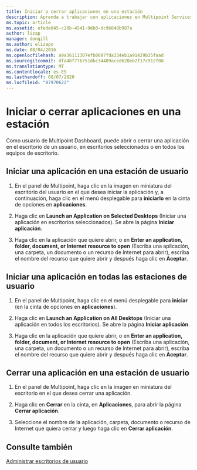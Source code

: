 ```yaml
---
title: Iniciar o cerrar aplicaciones en una estación
description: Aprenda a trabajar con aplicaciones en Multipoint Services
ms.topic: article
ms.assetid: efede045-c20b-4541-9db0-dc96848b987a
author: lizap
manager: dongill
ms.author: elizapo
ms.date: 08/04/2016
ms.openlocfilehash: a9a36111307efb0887fda334eb1a91429b35faad
ms.sourcegitcommit: dfa48f77b751dbc34409aced628eb2f17c912f08
ms.translationtype: MT
ms.contentlocale: es-ES
ms.lasthandoff: 08/07/2020
ms.locfileid: "87970622"
---
```

# <a name="launch-or-close-applications-on-a-station"></a>Iniciar o cerrar aplicaciones en una estación
Como usuario de Multipoint Dashboard, puede abrir o cerrar una aplicación en el escritorio de un usuario, en escritorios seleccionados o en todos los equipos de escritorio.

## <a name="launch-an-application-on-a-user-station"></a>Iniciar una aplicación en una estación de usuario

1.  En el panel de Multipoint, haga clic en la imagen en miniatura del escritorio del usuario en el que desea iniciar la aplicación y, a continuación, haga clic en el menú desplegable para **iniciarlo** en la cinta de opciones en **aplicaciones**.

2.  Haga clic en **Launch an Application on Selected Desktops** (Iniciar una aplicación en escritorios seleccionados). Se abre la página **Iniciar aplicación**.

3.  Haga clic en la aplicación que quiere abrir, o en **Enter an application, folder, document, or Internet resource to open** (Escriba una aplicación, una carpeta, un documento o un recurso de Internet para abrir), escriba el nombre del recurso que quiere abrir y después haga clic en **Aceptar**.

## <a name="launch-an-application-on-all-user-stations"></a>Iniciar una aplicación en todas las estaciones de usuario

1.  En el panel de Multipoint, haga clic en el menú desplegable para **iniciar** (en la cinta de opciones en **aplicaciones**).

2.  Haga clic en **Launch an Application on All Desktops** (Iniciar una aplicación en todos los escritorios). Se abre la página **Iniciar aplicación**.

3.  Haga clic en la aplicación que quiere abrir, o en **Enter an application, folder, document, or Internet resource to open** (Escriba una aplicación, una carpeta, un documento o un recurso de Internet para abrir), escriba el nombre del recurso que quiere abrir y después haga clic en **Aceptar**.

## <a name="close-an-application-on-a-user-station"></a>Cerrar una aplicación en una estación de usuario

1.  En el panel de Multipoint, haga clic en la imagen en miniatura del escritorio en el que desea cerrar una aplicación.

2.  Haga clic en **Cerrar** en la cinta, en **Aplicaciones**, para abrir la página **Cerrar aplicación**.

3.  Seleccione el nombre de la aplicación, carpeta, documento o recurso de Internet que quiera cerrar y luego haga clic en **Cerrar aplicación**.

## <a name="see-also"></a>Consulte también
[Administrar escritorios de usuario](manage-user-desktops-using-multipoint-dashboard.md)

